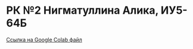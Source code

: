 # РК №2 Нигматуллина Алика, ИУ5-64Б

[Ссылка на Google Colab файл](https://colab.research.google.com/drive/1qC90nQYpHPH9OaYb1hPkq_yK_fBY_76C?usp=sharing)
